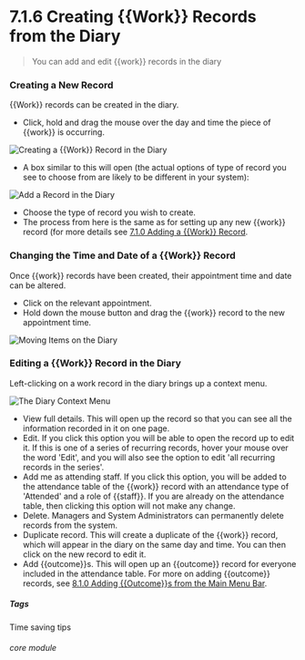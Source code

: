 # 7.1.6 Creating {{Work}} Records from the Diary

> You can add and edit {{work}} records in the diary

### Creating a New Record

{{Work}} records can be created in the diary. 

- Click, hold and drag the mouse over the day and time the piece of {{work}} is occurring. 

![Creating a {{Work}} Record in the Diary](/help/index/p/7.1.6a)

- A box similar to this will open (the actual options of type of record you see to choose from are likely to be different in your system):

![Add a Record in the Diary](37a.png)

- Choose the type of record you wish to create. 
- The process from here is the same as for setting up any new {{work}} record (for more details see [7.1.0  Adding a {{Work}} Record](/help/index/p/7.1.0).

### Changing the Time and Date of a {{Work}} Record

Once {{work}} records have been created, their appointment time and date can be altered. 
- Click on the relevant appointment. 
- Hold down the mouse button and drag the {{work}} record to the new appointment time.

![Moving Items on the Diary](37b.png)

### Editing a {{Work}} Record in the Diary

Left-clicking on a work record in the diary brings up a context menu. 

![The Diary Context Menu](/help/index/p/7.1.6b)

- View full details. This will open up the record so that you can see all the information recorded in it on one page.
- Edit. If you click this option you will be able to open the record up to edit it. If this is one of a series of recurring records, hover your mouse over the word 'Edit', and you will also see the option to edit 'all recurring records in the series'.
- Add me as attending staff. If you click this option, you will be added to the attendance table of the {{work}} record with an attendance type of 'Attended' and a role of {{staff}}. If you are already on the attendance table, then clicking this option will not make any change. 
- Delete. Managers and System Administrators can permanently delete records from the system.
- Duplicate record. This will create a duplicate of the {{work}} record, which will appear in the diary on the same day and time. You can then click on the new record to edit it. 
- Add {{outcome}}s. This will open up an {{outcome}} record for everyone included in the attendance table. For more on adding {{outcome}} records, see [8.1.0 Adding {{Outcome}}s from the Main Menu Bar](/help/index/p/8.1.0).


##### Tags
Time saving tips

###### core module

